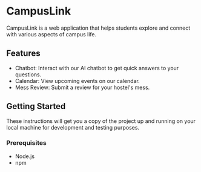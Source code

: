 # CampusLink

CampusLink is a web application that helps students explore and connect with various aspects of campus life.

## Features

- Chatbot: Interact with our AI chatbot to get quick answers to your questions.
- Calendar: View upcoming events on our calendar.
- Mess Review: Submit a review for your hostel's mess.

## Getting Started

These instructions will get you a copy of the project up and running on your local machine for development and testing purposes.

### Prerequisites

- Node.js
- npm
